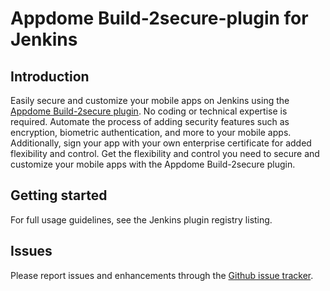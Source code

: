 # Appdome Build-2secure-plugin for Jenkins


## Introduction

Easily secure and customize your mobile apps on Jenkins using the [Appdome Build-2secure plugin](https://www.appdome.com/devsecops-release-management/).
No coding or technical expertise is required. Automate the process of adding security features such as encryption, biometric authentication, and more to   your mobile apps. 
Additionally, sign your app with your own enterprise certificate for added flexibility and control. Get the flexibility and control you need to secure and customize your mobile apps with the Appdome Build-2secure plugin.


## Getting started

For full usage guidelines, see the Jenkins plugin registry listing.

## Issues

Please report issues and enhancements through the [Github issue tracker](https://github.com/jenkinsci/appdome-build-2secure-plugin/issues/new/choose).
